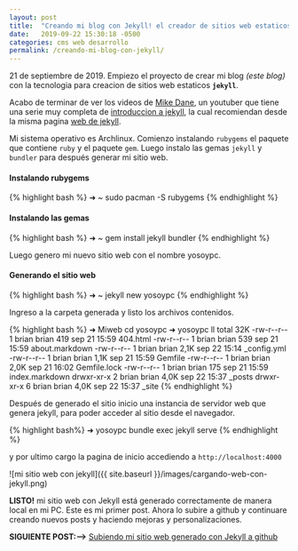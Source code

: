 ```yaml
---
layout: post
title:  "Creando mi blog con Jekyll! el creador de sitios web estaticos"
date:   2019-09-22 15:30:18 -0500
categories: cms web desarrollo
permalink: /creando-mi-blog-con-jekyll/
---
```


21 de septiembre de 2019. Empiezo el proyecto de crear mi blog *(este blog)* con la tecnologia para creacion de sitios web estaticos **`jekyll`**. 

Acabo de terminar de ver los videos de [Mike Dane](https://www.youtube.com/channel/UCvmINlrza7JHB1zkIOuXEbw/), un youtuber que tiene una serie muy completa de [introduccion a jekyll](https://youtu.be/T1itpPvFWHI), la cual recomiendan desde la misma pagina [web de jekyll](https://jekyllrb.com/).

Mi sistema operativo es Archlinux. Comienzo instalando `rubygems` el paquete que contiene `ruby` y el paquete `gem`. Luego instalo las gemas `jekyll` y `bundler` para después generar mi sitio web.


#### **Instalando rubygems**
{% highlight bash %}
➜  ~ sudo pacman -S rubygems
{% endhighlight %}


#### **Instalando las gemas**
{% highlight bash %}
➜  ~ gem install jekyll bundler
{% endhighlight %}
  

Luego genero mi nuevo sitio web con el nombre yosoypc.

#### **Generando el sitio web**
{% highlight bash %}
➜  ~ jekyll new yosoypc
{% endhighlight %}

Ingreso a la carpeta generada y listo los archivos contenidos.

{% highlight bash %}
➜  Miweb cd yosoypc
➜  yosoypc ll
total 32K
-rw-r--r-- 1 brian brian  419 sep 21 15:59 404.html
-rw-r--r-- 1 brian brian  539 sep 21 15:59 about.markdown
-rw-r--r-- 1 brian brian 2,1K sep 22 15:14 _config.yml
-rw-r--r-- 1 brian brian 1,1K sep 21 15:59 Gemfile
-rw-r--r-- 1 brian brian 2,0K sep 21 16:02 Gemfile.lock
-rw-r--r-- 1 brian brian  175 sep 21 15:59 index.markdown
drwxr-xr-x 2 brian brian 4,0K sep 22 15:37 _posts
drwxr-xr-x 6 brian brian 4,0K sep 22 15:37 _site
{% endhighlight %}

Después de generado el sitio inicio una instancia de servidor web que genera jekyll, para poder acceder al sitio desde el navegador.

{% highlight bash%}
➜  yosoypc bundle exec jekyll serve
{% endhighlight %}

y por ultimo cargo la pagina de inicio accediendo a `http://localhost:4000`

![mi sitio web con jekyll]({{ site.baseurl }}/images/cargando-web-con-jekyll.png)

**LISTO!** mi sitio web con Jekyll está generado correctamente de manera local en mi PC. Este es mi primer post. Ahora lo subire a github y continuare creando nuevos posts y haciendo mejoras y personalizaciones. 

**SIGUIENTE POST:-->** [Subiendo mi sitio web generado con Jekyll a github](#)